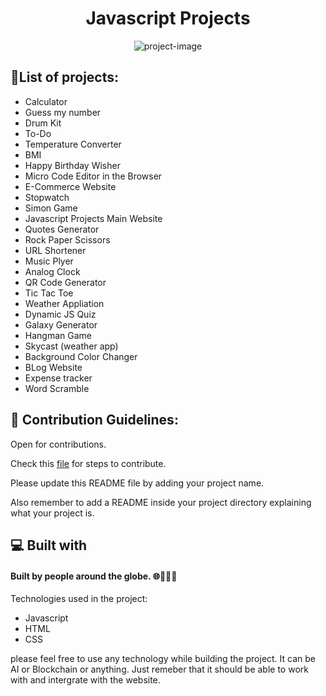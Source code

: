 <h1 align="center" id="title">Javascript Projects</h1>

<p align="center"><img src="https://socialify.git.ci/shrey141102/Javascript-projects/image?description=1&amp;descriptionEditable=A%20collection%20of%20many%20javascript%20projects.%20%0AFeel%20free%20to_%20contribute%2C%20add%20projects%20or%20make%20changes%20to%20it.&amp;font=Source%20Code%20Pro&amp;language=1&amp;name=1&amp;owner=1&amp;pattern=Floating%20Cogs&amp;theme=Auto" alt="project-image"></p>

<h2>🤩List of projects:</h2>

- Calculator
- Guess my number
- Drum Kit
- To-Do
- Temperature Converter
- BMI
- Happy Birthday Wisher
- Micro Code Editor in the Browser
- E-Commerce Website
- Stopwatch
- Simon Game
- Javascript Projects Main Website
- Quotes Generator
- Rock Paper Scissors
- URL Shortener
- Music Plyer
- Analog Clock
- QR Code Generator
- Tic Tac Toe
- Weather Appliation
- Dynamic JS Quiz
- Galaxy Generator
- Hangman Game
- Skycast (weather app)
- Background Color Changer
- BLog Website
- Expense tracker
- Word Scramble

  
<h2>🍰 Contribution Guidelines:</h2>

Open for contributions.

Check this [file](https://github.com/shrey141102/Javascript-projects/blob/main/CONTRIBUTING.md) for steps to contribute.

Please update this README file by adding your project name.

Also remember to add a README inside your project directory explaining what your project is.

<h2>💻 Built with</h2>

<h4>Built by people around the globe. 🌐🧑‍🤝‍🧑</h4>

Technologies used in the project:

- Javascript
- HTML
- CSS

please feel free to use any technology while building the project. It can be AI or Blockchain or anything. Just remeber that it should be able to work with and intergrate with the website.
